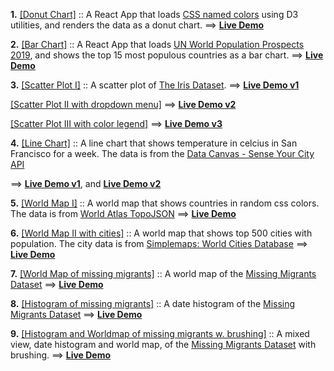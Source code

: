 **1.** [[Donut Chart]](https://github.com/whoinlee/dataViz_ReactD3/tree/donutchart) :: A React App that loads [CSS named colors](https://gist.githubusercontent.com/whoinlee/3000d2a926de7fb1697ba1fd5500af8e/raw/cssNamedColors.csv) using D3 utilities, and renders the data as a donut chart.
==> [**Live Demo**](https://modest-easley-dbd404.netlify.app/)

**2.** [[Bar Chart]](https://github.com/whoinlee/dataViz_ReactD3/tree/barchart) :: A React App that loads [UN World Population Prospects 2019](https://gist.githubusercontent.com/whoinlee/c1edf502cd2c7918ada32c63d43870f8/raw/UN_Population_2019.csv), and shows the top 15 most populous countries as a bar chart.
==> [**Live Demo**](https://sleepy-noyce-4e501a.netlify.app/)

**3.** [[Scatter Plot I]](https://github.com/whoinlee/dataViz_ReactD3/tree/scatterplot) :: A scatter plot of [The Iris Dataset](https://gist.githubusercontent.com/whoinlee/90f6546b4b83d053c37d67aeaca66c78/raw/iris.csv).
==> [**Live Demo v1**](https://quizzical-payne-ff65d9.netlify.app/)

[[Scatter Plot II with dropdown menu]](https://github.com/whoinlee/dataViz_ReactD3/tree/scatterplot-with-menu) ==> [**Live Demo v2**](https://cranky-galileo-563f07.netlify.app/)

[[Scatter Plot III with color legend]](https://github.com/whoinlee/dataViz_ReactD3/tree/scatterplot-with-color) ==> [**Live Demo v3**](https://fervent-colden-b2f935.netlify.app/)

**4.** [[Line Chart]](https://github.com/whoinlee/dataViz_ReactD3/tree/linechart) :: A line chart that shows temperature in celcius in San Francisco for a week. The data is from the [Data Canvas - Sense Your City API](http://grayarea.org/initiative/data-canvas-sense-your-city)

==> [**Live Demo v1**](https://elegant-tereshkova-5816aa.netlify.app/), and
[**Live Demo v2**](https://fervent-chandrasekhar-695ff0.netlify.app/)

**5.** [[World Map I]](https://github.com/whoinlee/dataViz_ReactD3/tree/worldmap) :: A world map that shows countries in random css colors. The data is from [World Atlas TopoJSON](https://github.com/topojson/world-atlas)
==> [**Live Demo**](https://hopeful-clarke-05c8c7.netlify.app/)

**6.** [[World Map II with cities]](https://github.com/whoinlee/dataViz_ReactD3/tree/worldmap-with-cities) :: A world map that shows top 500 cities with population. The city data is from [Simplemaps: World Cities Database](https://gist.githubusercontent.com/whoinlee/b510612c3891dc50fca48abe7768d58c/raw/worldcities_clean.csv)
==> [**Live Demo**](https://hopeful-curie-a04923.netlify.app/)

**7.** [[World Map of missing migrants]](https://github.com/whoinlee/dataViz_ReactD3/tree/worldmap-missing-migrants) :: A world map of the [Missing Migrants Dataset](https://gist.githubusercontent.com/whoinlee/9635d30312c4523fcbe1eab8bea69cb3/raw/MissingMigrants-Global-2019-10-08T09-47-14.csv)
==> [**Live Demo**](https://quirky-noyce-710d2f.netlify.app/)

**8.** [[Histogram of missing migrants]](https://github.com/whoinlee/dataViz_ReactD3/tree/histogram) :: A date histogram of the [Missing Migrants Dataset](https://gist.githubusercontent.com/curran/a9656d711a8ad31d812b8f9963ac441c/raw/MissingMigrants-Global-2019-10-08T09-47-14-subset.csv)
==> [**Live Demo**](https://quirky-mcclintock-2e928b.netlify.app/)

**9.** [[Histogram and Worldmap of missing migrants w. brushing]](https://github.com/whoinlee/dataViz_ReactD3/tree/histo-worldmap-brushing) :: A mixed view, date histogram and world map, of the [Missing Migrants Dataset](https://gist.githubusercontent.com/curran/a9656d711a8ad31d812b8f9963ac441c/raw/MissingMigrants-Global-2019-10-08T09-47-14-subset.csv) with brushing.
==> [**Live Demo**](https://dreamy-agnesi-b2acb6.netlify.app/)
